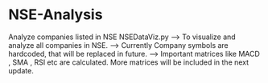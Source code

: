 # NSE-Analysis
Analyze companies listed in NSE
NSEDataViz.py 
    --> To visualize and analyze all companies in NSE.
    --> Currently Company symbols are hardcoded, that will be replaced in future.
    --> Important matrices like MACD , SMA  , RSI etc are calculated. More matrices will be included in the next update.